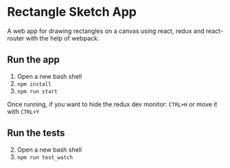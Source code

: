 # Rectangle Sketch App
A web app for drawing rectangles on a canvas using react, redux and react-router with the help of webpack.

## Run the app
1. Open a new bash shell
1. ```npm install```
1. ```npm run start```

Once running, if you want to hide the redux dev monitor: ```CTRL+H``` or move it with ```CTRL+Y```

## Run the tests
2. Open a new bash shell
2. ```npm run test_watch```
